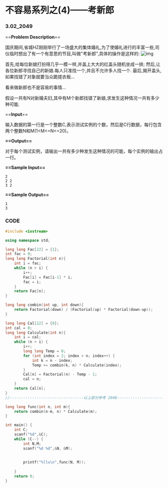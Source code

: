 # 不容易系列之(4)——考新郎

### 3.02_2049

==**Problem Description**==

国庆期间,省城HZ刚刚举行了一场盛大的集体婚礼,为了使婚礼进行的丰富一些,司仪临时想出了有一个有意思的节目,叫做"考新郎",具体的操作是这样的:
![img](http://acm.hdu.edu.cn/data/images/C40-1007-1.gif)

首先,给每位新娘打扮得几乎一模一样,并盖上大大的红盖头随机坐成一排;
然后,让各位新郎寻找自己的新娘.每人只准找一个,并且不允许多人找一个.
最后,揭开盖头,如果找错了对象就要当众跪搓衣板...

看来做新郎也不是容易的事情...

假设一共有N对新婚夫妇,其中有M个新郎找错了新娘,求发生这种情况一共有多少种可能.

 ==**Input**==

输入数据的第一行是一个整数C,表示测试实例的个数，然后是C行数据，每行包含两个整数N和M(1<M<=N<=20)。

 **==Output==**

对于每个测试实例，请输出一共有多少种发生这种情况的可能，每个实例的输出占一行。

**==Sample Input==**

```
2
2 2
3 2
```

**==Sample Output==**

```
1
3
```



### CODE

```CPP
#include <iostream>

using namespace std;

long long Fac[22] = {1};
int fac = 0;
long long Factorial(int n){
    int i = fac;
    while (n > i) {
        i++;
        Fac[i] = Fac[i-1] * i;
        fac = i;
    }
    return Fac[n];
}

long long combin(int up, int down){
    return Factorial(down) / (Factorial(up) * Factorial(down-up));
}

long long Cal[22] = {0};
int cal = 0;
long long Calculate(int n){
    int i = cal;
    while (n > i) {
        i++;
        long long Temp = 0;
        for (int index = 2; index < n; index++) {
            int k = n - index;
            Temp += combin(k, n) * Calculate(index);
        }
        Cal[n] = Factorial(n) - Temp - 1;
        cal = n;
    }
    return Cal[n];
}
//---------------------------------以上部分参考 2048------------------------------------//

long long func(int n, int m){
    return combin(n-m, n) * Calculate(m);
}

int main() {
    int C;
    scanf("%d",&C);
    while (C--) {
        int N,M;
        scanf("%d %d",&N, &M);
        
 
        printf("%llu\n",func(N, M));
        
    }
    return 0;
}
```

